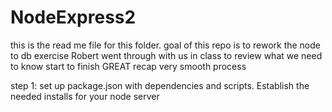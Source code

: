 # NodeExpress2
this is the read me file for this folder. goal of this repo is to rework the node to db exercise Robert went through with us in class to review what we need to know start to finish GREAT recap very smooth process


step 1:
set up package.json with dependencies and scripts. Establish the needed installs for your node server